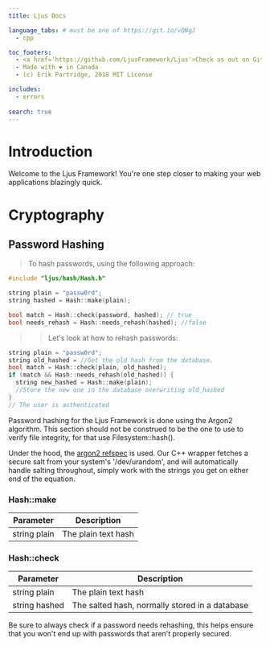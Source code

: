 ```yaml
---
title: Ljus Docs

language_tabs: # must be one of https://git.io/vQNgJ
  - cpp

toc_footers:
  - <a href='https://github.com/LjusFramework/Ljus'>Check us out on GitHub</a>
  - Made with ❤️ in Canada
  - (c) Erik Partridge, 2018 MIT License

includes:
  - errors
  
search: true
---
```


# Introduction

Welcome to the Ljus Framework! You're one step closer to making your web applications blazingly quick.

# Cryptography

## Password Hashing
> To hash passwords, using the following approach:

```cpp
#include "ljus/hash/Hash.h"

string plain = "passw0rd";
string hashed = Hash::make(plain);

bool match = Hash::check(password, hashed); // true
bool needs_rehash = Hash::needs_rehash(hashed); //false
```

>> Let's look at how to rehash passwords:

```cpp
string plain = "passw0rd";
string old_hashed = //Get the old hash from the database.
bool match = Hash::check(plain, old_hashed);
if (match && Hash::needs_rehash(old_hashed)) {
  string new_hashed = Hash::make(plain);
  //Store the new one in the database overwriting old_hashed
}
// The user is authenticated
```

Password hashing for the Ljus Framework is done using the Argon2 algorithm. This section should not be construed to be the one to use to verify file integrity, for that use Filesystem::hash().

Under the hood, the [argon2 refspec](https://github.com/P-H-C/phc-winner-argon2) is used. Our C++ wrapper fetches a secure salt from your system's '/dev/urandom', and will automatically handle salting throughout, simply work with the strings you get on either end of the equation.

### Hash::make
Parameter | Description
--------- | -----------
string plain | The plain text hash


### Hash::check
Parameter | Description
--------- | -----------
string plain | The plain text hash
string hashed | The salted hash, normally stored in a database


<aside class="success">
Be sure to always check if a password needs rehashing, this helps ensure that you won't end up with passwords that aren't properly secured.
</aside>



